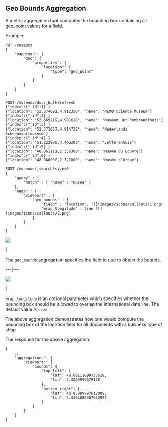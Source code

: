 ## Geo Bounds Aggregation

A metric aggregation that computes the bounding box containing all geo_point values for a field.

Example:
    
    
    PUT /museums
    {
        "mappings": {
            "doc": {
                "properties": {
                    "location": {
                        "type": "geo_point"
                    }
                }
            }
        }
    }
    
    POST /museums/doc/_bulk?refresh
    {"index":{"_id":1} }
    {"location": "52.374081,4.912350", "name": "NEMO Science Museum"}
    {"index":{"_id":2} }
    {"location": "52.369219,4.901618", "name": "Museum Het Rembrandthuis"}
    {"index":{"_id":3} }
    {"location": "52.371667,4.914722", "name": "Nederlands Scheepvaartmuseum"}
    {"index":{"_id":4} }
    {"location": "51.222900,4.405200", "name": "Letterenhuis"}
    {"index":{"_id":5} }
    {"location": "48.861111,2.336389", "name": "Musée du Louvre"}
    {"index":{"_id":6} }
    {"location": "48.860000,2.327000", "name": "Musée d'Orsay"}
    
    POST /museums/_search?size=0
    {
        "query" : {
            "match" : { "name" : "musée" }
        },
        "aggs" : {
            "viewport" : {
                "geo_bounds" : {
                    "field" : "location", ![](images/icons/callouts/1.png)
                    "wrap_longitude" : true ![](images/icons/callouts/2.png)
                }
            }
        }
    }

![](images/icons/callouts/1.png)

| 

The `geo_bounds` aggregation specifies the field to use to obtain the bounds   
  
---|---  
  
![](images/icons/callouts/2.png)

| 

`wrap_longitude` is an optional parameter which specifies whether the bounding box should be allowed to overlap the international date line. The default value is `true`  
  
The above aggregation demonstrates how one would compute the bounding box of the location field for all documents with a business type of shop

The response for the above aggregation:
    
    
    {
        ...
        "aggregations": {
            "viewport": {
                "bounds": {
                    "top_left": {
                        "lat": 48.86111099738628,
                        "lon": 2.3269999679178
                    },
                    "bottom_right": {
                        "lat": 48.85999997612089,
                        "lon": 2.3363889567553997
                    }
                }
            }
        }
    }
